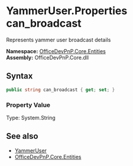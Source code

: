 # YammerUser.Properties can_broadcast
 Represents yammer user broadcast details   

**Namespace:** [OfficeDevPnP.Core.Entities](OfficeDevPnP.Core.Entities.md)  
**Assembly:** OfficeDevPnP.Core.dll  
## Syntax
```C#
public string can_broadcast { get; set; }
```

### Property Value
Type: System.String  

## See also
- [YammerUser](OfficeDevPnP.Core.Entities.YammerUser.md) 
- [OfficeDevPnP.Core.Entities](OfficeDevPnP.Core.Entities.md) 
